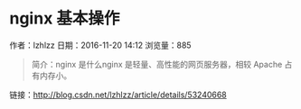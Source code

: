 # nginx 基本操作
作者：lzhlzz
日期：2016-11-20 14:12
浏览量：885
> 简介：nginx 是什么nginx 是轻量、高性能的网页服务器，相较 Apache 占有内存小。

 链接：http://blog.csdn.net/lzhlzz/article/details/53240668
